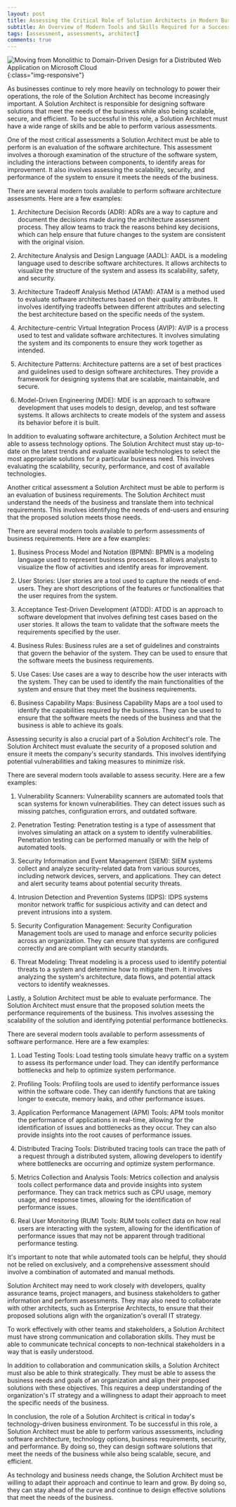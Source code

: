 ```yaml
---
layout: post
title: Assessing the Critical Role of Solution Architects in Modern Business
subtitle: An Overview of Modern Tools and Skills Required for a Successful Solution Architect - From Software Architecture to Performance Assessment
tags: [assessment, assessments, architect]
comments: true
---
```


![Moving from Monolithic to Domain-Driven Design for a Distributed Web Application on Microsoft Cloud](../assets/img/posts/assessments.jpeg){:class="img-responsive"}

As businesses continue to rely more heavily on technology to power their operations, the role of the Solution Architect has become increasingly important. A Solution Architect is responsible for designing software solutions that meet the needs of the business while also being scalable, secure, and efficient. To be successful in this role, a Solution Architect must have a wide range of skills and be able to perform various assessments.

One of the most critical assessments a Solution Architect must be able to perform is an evaluation of the software architecture. This assessment involves a thorough examination of the structure of the software system, including the interactions between components, to identify areas for improvement. It also involves assessing the scalability, security, and performance of the system to ensure it meets the needs of the business.

There are several modern tools available to perform software architecture assessments. Here are a few examples:

1. Architecture Decision Records (ADR): ADRs are a way to capture and document the decisions made during the architecture assessment process. They allow teams to track the reasons behind key decisions, which can help ensure that future changes to the system are consistent with the original vision.

2. Architecture Analysis and Design Language (AADL): AADL is a modeling language used to describe software architectures. It allows architects to visualize the structure of the system and assess its scalability, safety, and security.

3. Architecture Tradeoff Analysis Method (ATAM): ATAM is a method used to evaluate software architectures based on their quality attributes. It involves identifying tradeoffs between different attributes and selecting the best architecture based on the specific needs of the system.

4. Architecture-centric Virtual Integration Process (AVIP): AVIP is a process used to test and validate software architectures. It involves simulating the system and its components to ensure they work together as intended.

5. Architecture Patterns: Architecture patterns are a set of best practices and guidelines used to design software architectures. They provide a framework for designing systems that are scalable, maintainable, and secure.

6. Model-Driven Engineering (MDE): MDE is an approach to software development that uses models to design, develop, and test software systems. It allows architects to create models of the system and assess its behavior before it is built.

In addition to evaluating software architecture, a Solution Architect must be able to assess technology options. The Solution Architect must stay up-to-date on the latest trends and evaluate available technologies to select the most appropriate solutions for a particular business need. This involves evaluating the scalability, security, performance, and cost of available technologies.

Another critical assessment a Solution Architect must be able to perform is an evaluation of business requirements. The Solution Architect must understand the needs of the business and translate them into technical requirements. This involves identifying the needs of end-users and ensuring that the proposed solution meets those needs.

There are several modern tools available to perform assessments of business requirements. Here are a few examples:

1. Business Process Model and Notation (BPMN): BPMN is a modeling language used to represent business processes. It allows analysts to visualize the flow of activities and identify areas for improvement.

2. User Stories: User stories are a tool used to capture the needs of end-users. They are short descriptions of the features or functionalities that the user requires from the system.

3. Acceptance Test-Driven Development (ATDD): ATDD is an approach to software development that involves defining test cases based on the user stories. It allows the team to validate that the software meets the requirements specified by the user.

4. Business Rules: Business rules are a set of guidelines and constraints that govern the behavior of the system. They can be used to ensure that the software meets the business requirements.

5. Use Cases: Use cases are a way to describe how the user interacts with the system. They can be used to identify the main functionalities of the system and ensure that they meet the business requirements.

6. Business Capability Maps: Business Capability Maps are a tool used to identify the capabilities required by the business. They can be used to ensure that the software meets the needs of the business and that the business is able to achieve its goals.

Assessing security is also a crucial part of a Solution Architect's role. The Solution Architect must evaluate the security of a proposed solution and ensure it meets the company's security standards. This involves identifying potential vulnerabilities and taking measures to minimize risk.

There are several modern tools available to assess security. Here are a few examples:

1. Vulnerability Scanners: Vulnerability scanners are automated tools that scan systems for known vulnerabilities. They can detect issues such as missing patches, configuration errors, and outdated software.

2. Penetration Testing: Penetration testing is a type of assessment that involves simulating an attack on a system to identify vulnerabilities. Penetration testing can be performed manually or with the help of automated tools.

3. Security Information and Event Management (SIEM): SIEM systems collect and analyze security-related data from various sources, including network devices, servers, and applications. They can detect and alert security teams about potential security threats.

4. Intrusion Detection and Prevention Systems (IDPS): IDPS systems monitor network traffic for suspicious activity and can detect and prevent intrusions into a system.

5. Security Configuration Management: Security Configuration Management tools are used to manage and enforce security policies across an organization. They can ensure that systems are configured correctly and are compliant with security standards.

6. Threat Modeling: Threat modeling is a process used to identify potential threats to a system and determine how to mitigate them. It involves analyzing the system's architecture, data flows, and potential attack vectors to identify weaknesses.

Lastly, a Solution Architect must be able to evaluate performance. The Solution Architect must ensure that the proposed solution meets the performance requirements of the business. This involves assessing the scalability of the solution and identifying potential performance bottlenecks.

There are several modern tools available to perform assessments of software performance. Here are a few examples:

1. Load Testing Tools: Load testing tools simulate heavy traffic on a system to assess its performance under load. They can identify performance bottlenecks and help to optimize system performance.

2. Profiling Tools: Profiling tools are used to identify performance issues within the software code. They can identify functions that are taking longer to execute, memory leaks, and other performance issues.

3. Application Performance Management (APM) Tools: APM tools monitor the performance of applications in real-time, allowing for the identification of issues and bottlenecks as they occur. They can also provide insights into the root causes of performance issues.

4. Distributed Tracing Tools: Distributed tracing tools can trace the path of a request through a distributed system, allowing developers to identify where bottlenecks are occurring and optimize system performance.

5. Metrics Collection and Analysis Tools: Metrics collection and analysis tools collect performance data and provide insights into system performance. They can track metrics such as CPU usage, memory usage, and response times, allowing for the identification of performance issues.

6. Real User Monitoring (RUM) Tools: RUM tools collect data on how real users are interacting with the system, allowing for the identification of performance issues that may not be apparent through traditional performance testing.

It's important to note that while automated tools can be helpful, they should not be relied on exclusively, and a comprehensive assessment should involve a combination of automated and manual methods.

Solution Architect may need to work closely with developers, quality assurance teams, project managers, and business stakeholders to gather information and perform assessments. They may also need to collaborate with other architects, such as Enterprise Architects, to ensure that their proposed solutions align with the organization's overall IT strategy.

To work effectively with other teams and stakeholders, a Solution Architect must have strong communication and collaboration skills. They must be able to communicate technical concepts to non-technical stakeholders in a way that is easily understood.

In addition to collaboration and communication skills, a Solution Architect must also be able to think strategically. They must be able to assess the business needs and goals of an organization and align their proposed solutions with these objectives. This requires a deep understanding of the organization's IT strategy and a willingness to adapt their approach to meet the specific needs of the business.

In conclusion, the role of a Solution Architect is critical in today's technology-driven business environment. To be successful in this role, a Solution Architect must be able to perform various assessments, including software architecture, technology options, business requirements, security, and performance. By doing so, they can design software solutions that meet the needs of the business while also being scalable, 
secure, and efficient.

As technology and business needs change, the Solution Architect must be willing to adapt their approach and continue to learn and grow. By doing so, they can stay ahead of the curve and continue to design effective solutions that meet the needs of the business.